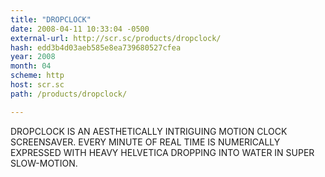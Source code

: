 ```yaml
---
title: "DROPCLOCK"
date: 2008-04-11 10:33:04 -0500
external-url: http://scr.sc/products/dropclock/
hash: edd3b4d03aeb585e8ea739680527cfea
year: 2008
month: 04
scheme: http
host: scr.sc
path: /products/dropclock/

---
```


DROPCLOCK IS AN AESTHETICALLY INTRIGUING MOTION CLOCK SCREENSAVER. EVERY MINUTE OF REAL TIME IS NUMERICALLY EXPRESSED WITH HEAVY HELVETICA DROPPING INTO WATER IN SUPER SLOW-MOTION.
